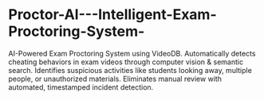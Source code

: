 # Proctor-AI---Intelligent-Exam-Proctoring-System-
AI-Powered Exam Proctoring System using VideoDB. Automatically detects cheating behaviors in exam videos through computer vision &amp; semantic search. Identifies suspicious activities like students looking away, multiple people, or unauthorized materials. Eliminates manual review with automated, timestamped incident detection.

